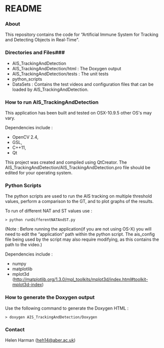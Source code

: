 # README #

### About ###

This repository contains the code for “Artificial Immune System for Tracking and Detecting Objects in Real-Time".


### Directories and Files###

* AIS_TrackingAndDetection 
* AIS_TrackingAndDetection/html : The Doxygen output
* AIS_TrackingAndDetection/tests : The unit tests
* python_scripts 
* DataSets : Contains the test videos and configuration files that can be loaded by AIS_TrackingAndDetection.

### How to run AIS_TrackingAndDetection ###

This application has been built and tested on OSX-10.9.5 other OS's may vary.


Dependencies include :
* OpenCV 2.4,
* GSL,
* C++11,
* Qt

This project was created and compiled using QtCreator. The AIS_TrackingAndDetection/AIS_TrackingAndDetection.pro file should be edited for your operating system.




### Python Scripts ###
The python scripts are used to run the AIS tracking on multiple threshold values, perform a comparison to the GT, and to plot graphs of the results.

To run of different NAT and ST values use :

	> python runDifferentNATAndST.py

(Note : Before running the application(if you are not using OS-X) you will need to edit the “application” path within the python script. The ais_config file being used by the script may also require modifying, as this contains the path to the video.)


Dependencies include :
* numpy
* matplotlib
* mplot3d (http://matplotlib.org/1.3.0/mpl_toolkits/mplot3d/index.html#toolkit-mplot3d-index)

### How to generate the Doxygen output ###

Use the following command to generate the Doxygen HTML :

    > doxygen AIS_TrackingAndDetection/Doxygen


### Contact ###

Helen Harman (heh14@aber.ac.uk)

